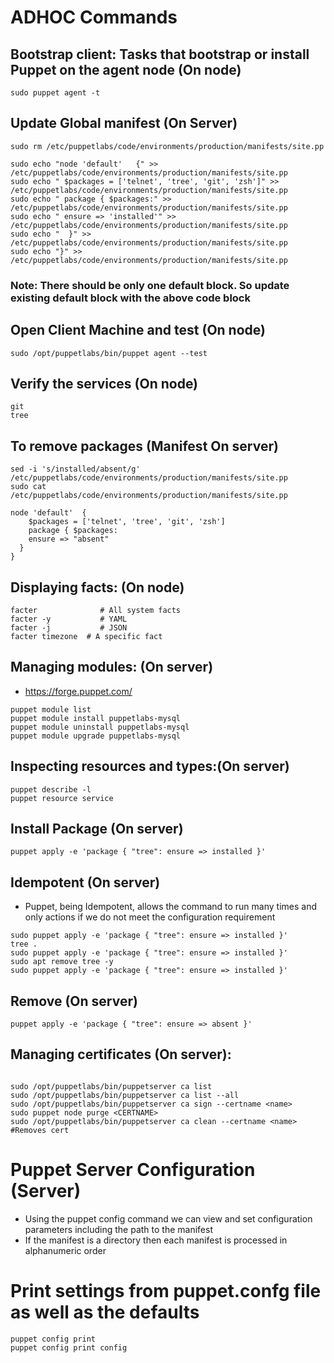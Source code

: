 # ADHOC Commands

## Bootstrap client: Tasks that bootstrap or install Puppet on the agent node  (On node)
```
sudo puppet agent -t
```

## Update Global manifest (On Server)
```
sudo rm /etc/puppetlabs/code/environments/production/manifests/site.pp
```

```
sudo echo "node 'default'	{" >> /etc/puppetlabs/code/environments/production/manifests/site.pp
sudo echo " $packages = ['telnet', 'tree', 'git', 'zsh']" >> /etc/puppetlabs/code/environments/production/manifests/site.pp
sudo echo " package { $packages:" >> /etc/puppetlabs/code/environments/production/manifests/site.pp
sudo echo "	ensure => 'installed'" >> /etc/puppetlabs/code/environments/production/manifests/site.pp
sudo echo "  }" >> /etc/puppetlabs/code/environments/production/manifests/site.pp
sudo echo "}" >> /etc/puppetlabs/code/environments/production/manifests/site.pp
```

### Note: There should be only one default block. So update existing default block with the above code block

## Open Client Machine and test (On node)
```
sudo /opt/puppetlabs/bin/puppet agent --test
```

## Verify the services (On node)
```
git
tree
```

## To remove packages (Manifest On server)
```
sed -i 's/installed/absent/g' /etc/puppetlabs/code/environments/production/manifests/site.pp
sudo cat /etc/puppetlabs/code/environments/production/manifests/site.pp
```

```
node 'default'	{
	$packages = ['telnet', 'tree', 'git', 'zsh']
	package { $packages:
	ensure => "absent"
  }
}
```


## Displaying facts: (On node)
```
facter              # All system facts
facter -y           # YAML
facter -j           # JSON
facter timezone  # A specific fact
```

## Managing modules: (On server)
 - https://forge.puppet.com/
```
puppet module list
puppet module install puppetlabs-mysql
puppet module uninstall puppetlabs-mysql
puppet module upgrade puppetlabs-mysql
```

## Inspecting resources and types:(On server)
```
puppet describe -l
puppet resource service
```

## Install Package (On server)
```
puppet apply -e 'package { "tree": ensure => installed }'
```

## Idempotent (On server)
 - Puppet, being Idempotent, allows the command to run many times and only actions if we do not meet the configuration requirement
```
sudo puppet apply -e 'package { "tree": ensure => installed }'
tree .
sudo puppet apply -e 'package { "tree": ensure => installed }'
sudo apt remove tree -y
sudo puppet apply -e 'package { "tree": ensure => installed }'
```

## Remove (On server)
```
puppet apply -e 'package { "tree": ensure => absent }'
```


## Managing certificates (On server):
```

sudo /opt/puppetlabs/bin/puppetserver ca list
sudo /opt/puppetlabs/bin/puppetserver ca list --all
sudo /opt/puppetlabs/bin/puppetserver ca sign --certname <name>
sudo puppet node purge <CERTNAME>
sudo /opt/puppetlabs/bin/puppetserver ca clean --certname <name> #Removes cert
```

# Puppet Server Configuration (Server)
 - Using the puppet config command we can view and set configuration parameters including the path to the manifest
 - If the manifest is a directory then each manifest is processed in alphanumeric order

# Print settings from puppet.confg file as well as the defaults
```
puppet config print
puppet config print config
```
